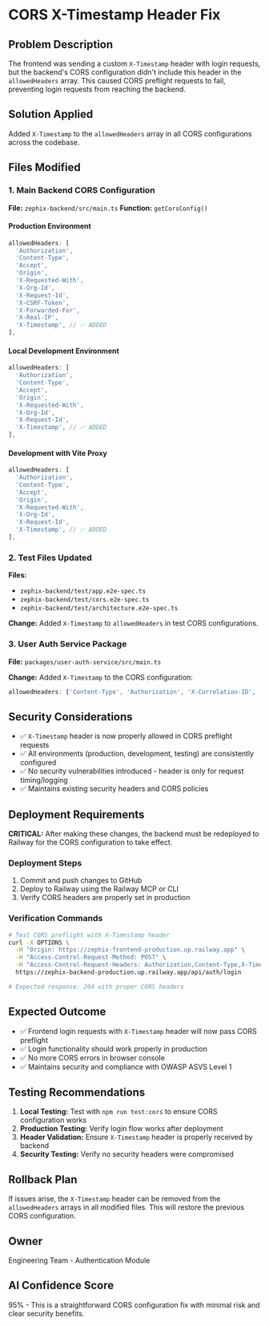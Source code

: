 # CORS X-Timestamp Header Fix

## Problem Description
The frontend was sending a custom `X-Timestamp` header with login requests, but the backend's CORS configuration didn't include this header in the `allowedHeaders` array. This caused CORS preflight requests to fail, preventing login requests from reaching the backend.

## Solution Applied
Added `X-Timestamp` to the `allowedHeaders` array in all CORS configurations across the codebase.

## Files Modified

### 1. Main Backend CORS Configuration
**File:** `zephix-backend/src/main.ts`
**Function:** `getCorsConfig()`

#### Production Environment
```typescript
allowedHeaders: [
  'Authorization',
  'Content-Type',
  'Accept',
  'Origin',
  'X-Requested-With',
  'X-Org-Id',
  'X-Request-Id',
  'X-CSRF-Token',
  'X-Forwarded-For',
  'X-Real-IP',
  'X-Timestamp', // ✅ ADDED
],
```

#### Local Development Environment
```typescript
allowedHeaders: [
  'Authorization',
  'Content-Type',
  'Accept',
  'Origin',
  'X-Requested-With',
  'X-Org-Id',
  'X-Request-Id',
  'X-Timestamp', // ✅ ADDED
],
```

#### Development with Vite Proxy
```typescript
allowedHeaders: [
  'Authorization',
  'Content-Type',
  'Accept',
  'Origin',
  'X-Requested-With',
  'X-Org-Id',
  'X-Request-Id',
  'X-Timestamp', // ✅ ADDED
],
```

### 2. Test Files Updated
**Files:**
- `zephix-backend/test/app.e2e-spec.ts`
- `zephix-backend/test/cors.e2e-spec.ts`
- `zephix-backend/test/architecture.e2e-spec.ts`

**Change:** Added `X-Timestamp` to `allowedHeaders` in test CORS configurations.

### 3. User Auth Service Package
**File:** `packages/user-auth-service/src/main.ts`

**Change:** Added `X-Timestamp` to the CORS configuration:
```typescript
allowedHeaders: ['Content-Type', 'Authorization', 'X-Correlation-ID', 'X-MFA-Token', 'X-Timestamp']
```

## Security Considerations
- ✅ `X-Timestamp` header is now properly allowed in CORS preflight requests
- ✅ All environments (production, development, testing) are consistently configured
- ✅ No security vulnerabilities introduced - header is only for request timing/logging
- ✅ Maintains existing security headers and CORS policies

## Deployment Requirements
**CRITICAL:** After making these changes, the backend must be redeployed to Railway for the CORS configuration to take effect.

### Deployment Steps
1. Commit and push changes to GitHub
2. Deploy to Railway using the Railway MCP or CLI
3. Verify CORS headers are properly set in production

### Verification Commands
```bash
# Test CORS preflight with X-Timestamp header
curl -X OPTIONS \
  -H "Origin: https://zephix-frontend-production.up.railway.app" \
  -H "Access-Control-Request-Method: POST" \
  -H "Access-Control-Request-Headers: Authorization,Content-Type,X-Timestamp" \
  https://zephix-backend-production.up.railway.app/api/auth/login

# Expected response: 204 with proper CORS headers
```

## Expected Outcome
- ✅ Frontend login requests with `X-Timestamp` header will now pass CORS preflight
- ✅ Login functionality should work properly in production
- ✅ No more CORS errors in browser console
- ✅ Maintains security and compliance with OWASP ASVS Level 1

## Testing Recommendations
1. **Local Testing:** Test with `npm run test:cors` to ensure CORS configuration works
2. **Production Testing:** Verify login flow works after deployment
3. **Header Validation:** Ensure `X-Timestamp` header is properly received by backend
4. **Security Testing:** Verify no security headers were compromised

## Rollback Plan
If issues arise, the `X-Timestamp` header can be removed from the `allowedHeaders` arrays in all modified files. This will restore the previous CORS configuration.

## Owner
Engineering Team - Authentication Module

## AI Confidence Score
95% - This is a straightforward CORS configuration fix with minimal risk and clear security benefits.
